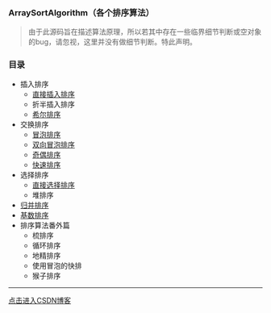 ### ArraySortAlgorithm（各个排序算法）

> 由于此源码旨在描述算法原理，所以若其中存在一些临界细节判断或空对象的bug，请忽视，这里并没有做细节判断。特此声明。

### 目录

-   插入排序
    -   [直接插入排序](src/main/java/insert/InsertSort.java)
    -   折半插入排序
    -   [希尔排序](src/main/java/shell/ShellSort.java)
-   交换排序
    -   [冒泡排序](src/main/java/bubble/BubbleSort.java)
    -   [双向冒泡排序](http://blog.csdn.net/lemon_tree12138/article/details/50591859)
    -   [奇偶排序](src/main/java/parity/ParitySort.java)
    -   [快速排序](src/main/java/quick/QuickSort.java)
-   选择排序
    -   [直接选择排序](src/main/java/selection/SelectionSort.java)
    -   堆排序
-   [归并排序](http://blog.csdn.net/lemon_tree12138/article/details/51517753)
-   [基数排序](src/main/java/radix/RadixSort.java)
-   排序算法番外篇
    -   梳排序
    -   循环排序
    -   地精排序
    -   使用冒泡的快排
    -   猴子排序

----------------------------------------------

[点击进入CSDN博客](http://blog.csdn.net/lemon_tree12138)